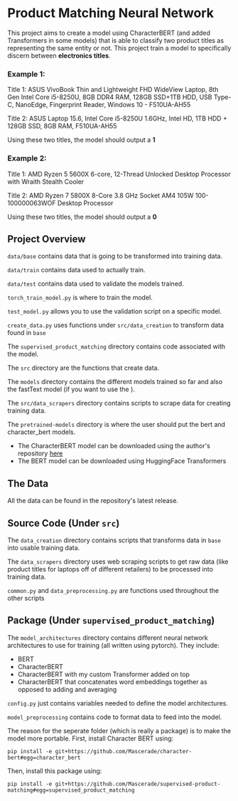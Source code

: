 # Product Matching Neural Network
This project aims to create a model using CharacterBERT (and added Transformers in some models) that is able to classify two product titles as representing the same entity or not.
This project train a model to specifically discern between <b>electronics titles</b>.

### Example 1:
Title 1: ASUS VivoBook Thin and Lightweight FHD WideView Laptop, 8th Gen Intel Core i5-8250U, 8GB DDR4 RAM, 128GB SSD+1TB HDD, USB Type-C, NanoEdge, Fingerprint Reader, Windows 10 - F510UA-AH55

Title 2: ASUS Laptop 15.6, Intel Core i5-8250U 1.6GHz, Intel HD, 1TB HDD + 128GB SSD, 8GB RAM, F510UA-AH55

Using these two titles, the model should output a <b>1</b>

### Example 2:
Title 1: AMD Ryzen 5 5600X 6-core, 12-Thread Unlocked Desktop Processor with Wraith Stealth Cooler

Title 2: AMD Ryzen 7 5800X 8-Core 3.8 GHz Socket AM4 105W 100-100000063WOF Desktop Processor

Using these two titles, the model should output a <b>0</b>

## Project Overview
`data/base` contains data that is going to be transformed into training data.

`data/train` contains data used to actually train.

`data/test` contains data used to validate the models trained.

`torch_train_model.py` is where to train the model.

`test_model.py` allows you to use the validation script on a specific model. 

`create_data.py` uses functions under `src/data_creation` to transform data found in `base`

The `supervised_product_matching` directory contains code associated with the model.

The `src` directory are the functions that create data.

The `models` directory contains the different models trained so far and also the fastText model (if you want to use the ).

The `src/data_scrapers` directory contains scripts to scrape data for creating training data.

The `pretrained-models` directory is where the user should put the bert and character_bert models.
* The CharacterBERT model can be downloaded using the author's repository [here](https://github.com/helboukkouri/character-bert)
* The BERT model can be downloaded using HuggingFace Transformers

## The Data
All the data can be found in the repository's latest release.

## Source Code (Under `src`)
The `data_creation` directory contains scripts that transforms data in `base` into usable training data.

The `data_scrapers` directory uses web scraping scripts to get raw data (like product titles for laptops off of different retailers) to be processed into training data.

`common.py` and `data_preprocessing.py` are functions used throughout the other scripts

## Package (Under `supervised_product_matching`)
The `model_architectures` directory contains different neural network architectures to use for training (all written using pytorch). They include:
* BERT
* CharacterBERT
* CharacterBERT with my custom Transformer added on top
* CharacterBERT that concatenates word embeddings together as opposed to adding and averaging

`config.py` just contains variables needed to define the model architectures.

`model_preprocessing` contains code to format data to feed into the model.

The reason for the seperate folder (which is really a package) is to make the model more portable. First, install Character BERT using:
```
pip install -e git+https://github.com/Mascerade/character-bert#egg=character_bert
```

Then, install this package using:
```
pip install -e git+https://github.com/Mascerade/supervised-product-matching#egg=supervised_product_matching
```